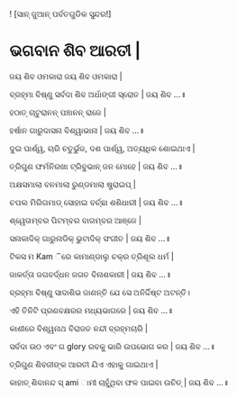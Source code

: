 ! [ସାନ୍ ଜୁଆନ୍ ପର୍ବତଗୁଡିକ ସୁନ୍ଦର!]

# ଭଗବାନ ଶିବ ଆରତୀ |

ଜୟ ଶିବ ଓମକାରା ଜୟ ଶିବ ଓମକାରା |

ବ୍ରହ୍ମା ବିଷ୍ଣୁ ସର୍ବଦା ଶିବ ଅର୍ଧାଙ୍ଗୀ ସ୍ରୋତ | ଜୟ ଶିବ ...॥

ହଠାତ୍ ଚାଟୁରାନନ୍ ପଞ୍ଚାନନ୍ ରାଜେ |

ହର୍ଷାନ ଗାରୁଦାସନା ବିଶ୍ୱାଭାନା | ଜୟ ଶିବ ...॥

ଦୁଇ ପାର୍ଶ୍ୱ, ଚାରି ଚତୁର୍ଭୁଜ, ଦଶ ପାର୍ଶ୍ୱ, ଅତ୍ୟଧିକ ଶୋଇଥାଏ |

ତ୍ରିଗୁଣ ଫର୍ମନିରଖା ଟ୍ରିବୁଭାନ୍ ଜନ ମୋହେ | ଜୟ ଶିବ ...॥

ଅକ୍ଷସମାଲା ବନମାଲା ରୁଣ୍ଡମାଲା ଷ୍ଟ୍ରାଇପ୍ |

ଚପଲ ମିରିଗମାଡ୍ ସୋହାଇ ବର୍ଚ୍ଛା ଶଶିଧାରୀ | ଜୟ ଶିବ ...॥

ଶ୍ୱେତାମ୍ବର ପିଟମ୍ବର ବାଗମ୍ବର ଆଞ୍ଜେ |

ସନାକାଦିକ୍ ଗାରୁନାଡିକ୍ ଭୁଟାଦିକ୍ ସଂଗୀତ | ଜୟ ଶିବ ...॥

ଟିକସ ମ Kam ିରେ କାମାଣ୍ଡାଲୁ ଚକ୍ର ତ୍ରିଶୂଲ ଧର୍ମ |

ଜାକର୍ତ୍ତା ଜଗବର୍ଦ୍ଧନ ଜଗତ ବିନାଶକାରୀ | ଜୟ ଶିବ ...॥

ବ୍ରହ୍ମା ବିଷ୍ଣୁ ସାଦାଶିଭ ଜାଣନ୍ତି ଯେ ସେ ଅନିର୍ଦ୍ଦିଷ୍ଟ ଅଟନ୍ତି।

ଏହି ତିନିଟି ପ୍ରଣବକ୍ଷରର ମଧ୍ୟଭାଗରେ | ଜୟ ଶିବ ...॥

କାଶୀରେ ବିଶ୍ୱନାଥ ବିରାଜତ ନନ୍ଦୀ ବ୍ରହ୍ମଚାରି |

ସର୍ବଦା ଉଠ ଏବଂ ଗ glory ରବକୁ ଭାରି ଉପଭୋଗ କର | ଜୟ ଶିବ ...॥

ତ୍ରିଗୁଣ ଶିବଜୀଙ୍କ ଆରତୀ ଯିଏ ଏହାକୁ ଗାଇଥାଏ |

କାହାତ୍ ଶିବାନନ୍ଦ ସ୍ ami ାମୀ ଚାହୁଁଥିବା ଫଳ ପାଇବା ଉଚିତ୍ | ଜୟ ଶିବ ...॥